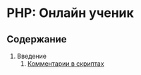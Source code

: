 # PHP: Онлайн ученик


## Содержание

1. Введение
    1. [Комментарии в скриптах](src/1._Vvedenie_v_php/1.1_Commentarii_v_scriptah.md)